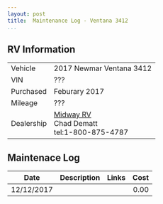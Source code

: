 ```yaml
---
layout: post  
title:  Maintenance Log - Ventana 3412
...
```


## RV Information

|            |                                            |
| ---        | ---                                        |
| Vehicle    | 2017 Newmar Ventana 3412                   |
| VIN        | ???                                        |
| Purchased  | Feburary 2017                              |
| Mileage    | ???                                        |
| Dealership | [Midway RV](http://www.midwayrv.com/)<br>Chad Dematt<br>tel:1-800-875-4787 |

## Maintenace Log

| Date       | Description | Links | Cost |
| ---        | ---         | ---   | ---: |
| 12/12/2017 |             |       | 0.00 |
